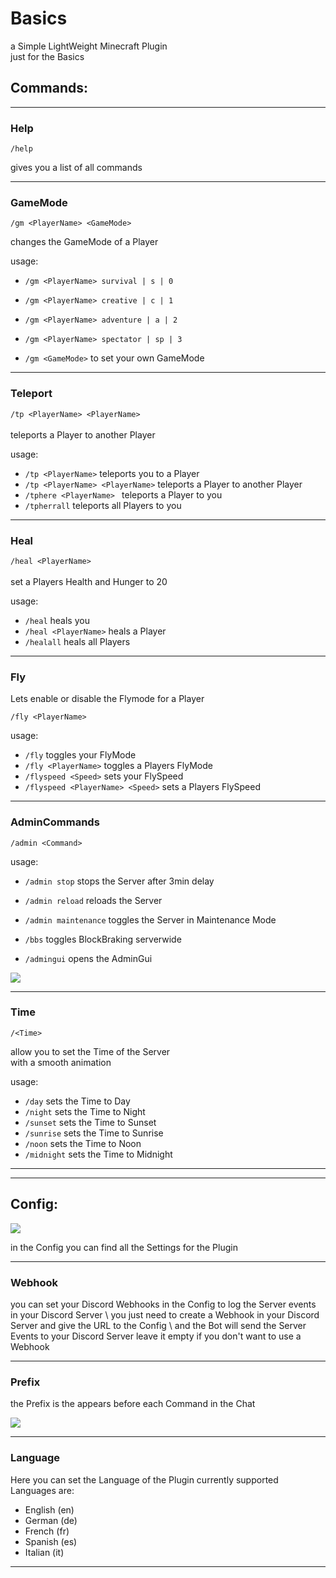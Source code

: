 <h1>Basics</h1>



a Simple LightWeight Minecraft Plugin \
just for the Basics

<h2>Commands:</h2>

---

<h3>Help</h3>

```/help```

gives you a list of all commands

---

<h3>GameMode</h3>

```/gm <PlayerName> <GameMode>```

changes the GameMode of a Player

usage:

- ```/gm <PlayerName> survival | s | 0```
- ```/gm <PlayerName> creative | c | 1```
- ```/gm <PlayerName> adventure | a | 2```
- ```/gm <PlayerName> spectator | sp | 3```


- ```/gm <GameMode>``` to set your own GameMode

---


<h3>Teleport</h3>

```/tp <PlayerName> <PlayerName>``` \
\
teleports a Player to another Player

usage:

- ```/tp <PlayerName>``` teleports you to a Player
- ```/tp <PlayerName> <PlayerName>``` teleports a Player to another Player
- ```/tphere <PlayerName> ``` teleports a Player to you
- ```/tpherrall``` teleports all Players to you

---

<h3>Heal</h3>

```/heal <PlayerName>``` \
\
set a Players Health and Hunger to 20

usage:

- ```/heal``` heals you
- ```/heal <PlayerName>``` heals a Player
- ```/healall``` heals all Players

---

<h3>Fly</h3>

Lets enable or disable the Flymode for a Player

```/fly <PlayerName>```

usage:

- ```/fly``` toggles your FlyMode
- ```/fly <PlayerName>``` toggles a Players FlyMode
- ```/flyspeed <Speed>``` sets your FlySpeed
- ```/flyspeed <PlayerName> <Speed>``` sets a Players FlySpeed

---

<h3>AdminCommands</h3>

```/admin <Command>```

usage:

- ````/admin stop```` stops the Server after 3min delay
- ````/admin reload```` reloads the Server
- ````/admin maintenance```` toggles the Server in Maintenance Mode
- ````/bbs```` toggles BlockBraking serverwide


- ````/admingui```` opens the AdminGui

![](https://cdn.discordapp.com/attachments/717414262741532705/962852970842718218/unknown.png)

---

<h3>Time</h3>

```/<Time>```

allow you to set the Time of the Server\
with a smooth animation

usage:

- ```/day``` sets the Time to Day
- ```/night``` sets the Time to Night
- ```/sunset``` sets the Time to Sunset
- ```/sunrise``` sets the Time to Sunrise
- ```/noon``` sets the Time to Noon
- ```/midnight``` sets the Time to Midnight

---
---

<h2>Config:</h2>

<img src="https://cdn.discordapp.com/attachments/717414262741532705/963131681286520952/unknown.png">

in the Config you can find all the Settings for the Plugin

---

<h3>Webhook</h3>
you can set your Discord Webhooks in the Config to log the Server events in your Discord Server \
you just need to create a Webhook in your Discord Server and give the URL to the Config \
and the Bot will send the Server Events to your Discord Server 
leave it empty if you don't want to use a Webhook

---

<h3>Prefix</h3>

the Prefix is the appears before each Command in the Chat

<img src="https://cdn.discordapp.com/attachments/717414262741532705/963136648646909962/unknown.png">

---

<h3>Language</h3>

Here you can set the Language of the Plugin
currently supported Languages are:
- English (en)
- German (de)
- French (fr)
- Spanish (es)
- Italian (it)

---

















